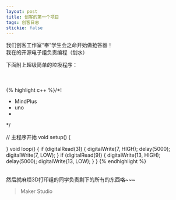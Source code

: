 ```yaml
---
layout: post
title: 创客的第一个项目
tags: 创客日志
stickie: false
---
```


我们创客工作室“奉”学生会之命开始做抢答器！<br>
我在的开源电子组负责编程（划水）<br>

下面附上超级简单的垃圾程序：<br>
<br><br><br>
{% highlight c++ %}/*!
 * MindPlus
 * uno
 *
 */


// 主程序开始
void setup() {

}
void loop() {
	if (digitalRead(3)) {
		digitalWrite(7, HIGH);
		delay(5000);
		digitalWrite(7, LOW);
	}
	if (digitalRead(9)) {
		digitalWrite(13, HIGH);
		delay(5000);
		digitalWrite(13, LOW);
	}
} {% endhighlight %}

<br>
然后就麻烦3D打印组的同学负责剩下的所有的东西咯~~~ <br>

> Maker Studio
